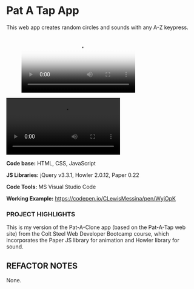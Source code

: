 ﻿# Pat A Tap App
This web app creates random circles and sounds with any A-Z keypress.

<figure class="video_container">
  <video controls="false" allowfullscreen="true" poster="#https://raw.githubusercontent.com/CLewisMessina/Pat_A_Tap_App/master/img/PAC.png">
    <source src="https://raw.githubusercontent.com/CLewisMessina/Pat_A_Tap_App/master/img/PAS.webm" type="video/webm">
    <source src="https://raw.githubusercontent.com/CLewisMessina/Pat_A_Tap_App/master/img/PAS3.mp4" type="video/mp4">
    <source src="https://raw.githubusercontent.com/CLewisMessina/Pat_A_Tap_App/master/img/PAS3.ogg" type="video/ogg">
  </video>
</figure>

![](https://raw.githubusercontent.com/CLewisMessina/Pat_A_Tap_App/master/img/PAS.webm)

**Code base:** HTML, CSS, JavaScript

**JS Libraries:** jQuery v3.3.1, Howler 2.0.12, Paper 0.22

**Code Tools:** MS Visual Studio Code

**Working Example:** https://codepen.io/CLewisMessina/pen/WyjOpK


### PROJECT HIGHLIGHTS
This is my version of the Pat-A-Clone app (based on the Pat-A-Tap web site) from the Colt Steel Web Developer Bootcamp course, which incorporates the Paper JS library for animation and Howler library for sound.

## REFACTOR NOTES
None.

